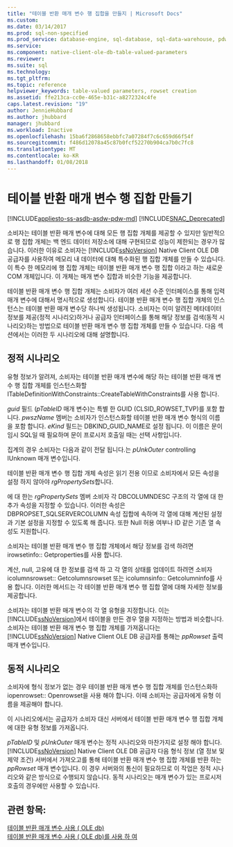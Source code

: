 ```yaml
---
title: "테이블 반환 매개 변수 행 집합을 만들지 | Microsoft Docs"
ms.custom: 
ms.date: 03/14/2017
ms.prod: sql-non-specified
ms.prod_service: database-engine, sql-database, sql-data-warehouse, pdw
ms.service: 
ms.component: native-client-ole-db-table-valued-parameters
ms.reviewer: 
ms.suite: sql
ms.technology: 
ms.tgt_pltfrm: 
ms.topic: reference
helpviewer_keywords: table-valued parameters, rowset creation
ms.assetid: ffe213ca-cc0e-465e-b31c-a8272324c4fe
caps.latest.revision: "19"
author: JennieHubbard
ms.author: jhubbard
manager: jhubbard
ms.workload: Inactive
ms.openlocfilehash: 15ba6f2868658ebbfc7a07284f7c6c659d66f54f
ms.sourcegitcommit: f486d12078a45c87b0fcf52270b904ca7b0c7fc8
ms.translationtype: MT
ms.contentlocale: ko-KR
ms.lasthandoff: 01/08/2018
---
```

# <a name="table-valued-parameter-rowset-creation"></a>테이블 반환 매개 변수 행 집합 만들기
[!INCLUDE[appliesto-ss-asdb-asdw-pdw-md](../../includes/appliesto-ss-asdb-asdw-pdw-md.md)]
[!INCLUDE[SNAC_Deprecated](../../includes/snac-deprecated.md)]

  소비자는 테이블 반환 매개 변수에 대해 모든 행 집합 개체를 제공할 수 있지만 일반적으로 행 집합 개체는 백 엔드 데이터 저장소에 대해 구현되므로 성능이 제한되는 경우가 많습니다. 이러한 이유로 소비자는 [!INCLUDE[ssNoVersion](../../includes/ssnoversion-md.md)] Native Client OLE DB 공급자를 사용하여 메모리 내 데이터에 대해 특수화된 행 집합 개체를 만들 수 있습니다. 이 특수 한 메모리에 행 집합 개체는 테이블 반환 매개 변수 행 집합 이라고 하는 새로운 COM 개체입니다. 이 개체는 매개 변수 집합과 비슷한 기능을 제공합니다.  
  
 테이블 반환 매개 변수 행 집합 개체는 소비자가 여러 세션 수준 인터페이스를 통해 입력 매개 변수에 대해서 명시적으로 생성합니다. 테이블 반환 매개 변수 행 집합 개체의 인스턴스는 테이블 반환 매개 변수당 하나씩 생성됩니다. 소비자는 이미 알려진 메타데이터 정보를 제공(정적 시나리오)하거나 공급자 인터페이스를 통해 해당 정보를 검색(동적 시나리오)하는 방법으로 테이블 반환 매개 변수 행 집합 개체를 만들 수 있습니다. 다음 섹션에서는 이러한 두 시나리오에 대해 설명합니다.  
  
## <a name="static-scenario"></a>정적 시나리오  
 유형 정보가 알려져, 소비자는 테이블 반환 매개 변수에 해당 하는 테이블 반환 매개 변수 행 집합 개체를 인스턴스화할 ITableDefinitionWithConstraints::CreateTableWithConstraints를 사용 합니다.  
  
 *guid* 필드 (*pTableID* 매개 변수)는 특별 한 GUID (CLSID_ROWSET_TVP)를 포함 합니다. *pwszName* 멤버는 소비자가 인스턴스화할 테이블 반환 매개 변수 형식의 이름을 포함 합니다. *eKind* 필드는 DBKIND_GUID_NAME로 설정 됩니다. 이 이름은 문이 임시 SQL일 때 필요하며 문이 프로시저 호출일 때는 선택 사항입니다.  
  
 집계의 경우 소비자는 다음과 같이 전달 됩니다.는 *pUnkOuter* controlling IUnknown 매개 변수입니다.  
  
 테이블 반환 매개 변수 행 집합 개체 속성은 읽기 전용 이므로 소비자에서 모든 속성을 설정 하지 않아야 *rgPropertySets*합니다.  
  
 에 대 한는 *rgPropertySets* 멤버 소비자 각 DBCOLUMNDESC 구조의 각 열에 대 한 추가 속성을 지정할 수 있습니다. 이러한 속성은 DBPROPSET_SQLSERVERCOLUMN 속성 집합에 속하며 각 열에 대해 계산된 설정과 기본 설정을 지정할 수 있도록 해 줍니다. 또한 Null 허용 여부나 ID 같은 기존 열 속성도 지원합니다.  
  
 소비자는 테이블 반환 매개 변수 행 집합 개체에서 해당 정보를 검색 하려면 irowsetinfo:: Getproperties를 사용 합니다.  
  
 계산, null, 고유에 대 한 정보를 검색 하 고 각 열의 상태를 업데이트 하려면 소비자 icolumnsrowset:: Getcolumnsrowset 또는 icolumnsinfo:: Getcolumninfo를 사용 합니다. 이러한 메서드는 각 테이블 반환 매개 변수 행 집합 열에 대해 자세한 정보를 제공합니다.  
  
 소비자는 테이블 반환 매개 변수의 각 열 유형을 지정합니다. 이는 [!INCLUDE[ssNoVersion](../../includes/ssnoversion-md.md)]에서 테이블을 만든 경우 열을 지정하는 방법과 비슷합니다. 소비자는 테이블 반환 매개 변수 행 집합 개체를 가져옵니다는 [!INCLUDE[ssNoVersion](../../includes/ssnoversion-md.md)] Native Client OLE DB 공급자를 통해는 *ppRowset* 출력 매개 변수입니다.  
  
## <a name="dynamic-scenario"></a>동적 시나리오  
 소비자에 형식 정보가 없는 경우 테이블 반환 매개 변수 행 집합 개체를 인스턴스화하 iopenrowset:: Openrowset을 사용 해야 합니다. 이때 소비자는 공급자에게 유형 이름을 제공해야 합니다.  
  
 이 시나리오에서는 공급자가 소비자 대신 서버에서 테이블 반환 매개 변수 행 집합 개체에 대한 유형 정보를 가져옵니다.  
  
 *pTableID* 및 *pUnkOuter* 매개 변수는 정적 시나리오와 마찬가지로 설정 해야 합니다. [!INCLUDE[ssNoVersion](../../includes/ssnoversion-md.md)] Native Client OLE DB 공급자 다음 형식 정보 (열 정보 및 제약 조건) 서버에서 가져오고를 통해 테이블 반환 매개 변수 행 집합 개체를 반환 하는 *ppRowset* 매개 변수입니다. 이 경우 서버와의 통신이 필요하므로 이 작업은 정적 시나리오와 같은 방식으로 수행되지 않습니다. 동적 시나리오는 매개 변수가 있는 프로시저 호출의 경우에만 사용할 수 있습니다.  
  
## <a name="see-also"></a>관련 항목:  
 [테이블 반환 매개 변수 사용 &#40; OLE db&#41;](../../relational-databases/native-client-ole-db-table-valued-parameters/table-valued-parameters-ole-db.md)   
 [테이블 반환 매개 변수 사용 &#40; OLE db&#41;를 사용 하 여](../../relational-databases/native-client-ole-db-how-to/use-table-valued-parameters-ole-db.md)  
  
  
